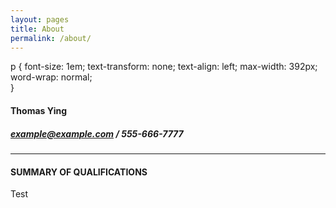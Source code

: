 ```yaml
---
layout: pages
title: About
permalink: /about/
---
```


<!--
<object width="492" height="492" type="application/pdf" data="/Resume.pdf?#view=FitH&scrollbar=0&toolbar=0&navpanes=0">
    <p><a href="/Resume.pdf">The PDF cannot be displayed. Click for alternate link.</a></p>
</object>
-->

p {
		font-size: 1em;
		text-transform: none;
		text-align: left;
		max-width: 392px;
		word-wrap: normal;		
	}

#### Thomas Ying
##### example@example.com / 555-666-7777
***
#### SUMMARY OF QUALIFICATIONS
Test
